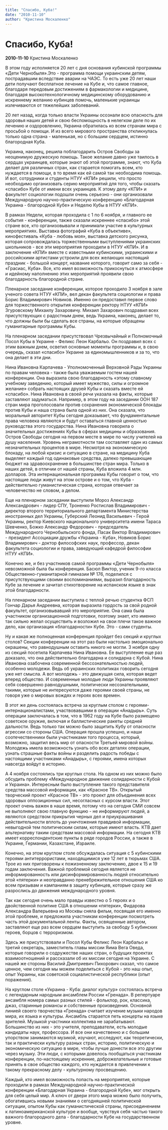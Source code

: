 ```yaml
---
title: "Спасибо, Куба!"
date: "2010-11-10"
author: "Кристина Москаленко"
---
```


# Спасибо, Куба!

**2010-11-10** Кристина Москаленко

В этом году исполняется 20 лет c дня основания кубинской программы «Дети Чернобыля».Это - программа помощи украинским детям, пострадавшим вследствие аварии на ЧАЭС. То есть уже 20 лет наши дети получают бесплатное лечение на Кубе и, что самое главное, благодаря передовым достижениям в фармакологии и медицине, благодаря высокотехнологичному медицинскому оборудованию и искреннему желанию кубинцев помочь, маленькие украинцы излечиваются от тяжелейших заболеваний.

20 лет назад, когда только власти Украины осознали всю опасность для здоровья наших детей и свою беспомощность в нелегком деле по их лечению и оздоровлению, Украина обратилась ко всем странам мира с просьбой о помощи. И из всего мирового пространства откликнулась только одна страна - маленькая, но с большим сердцем, истинно благородная Куба.

Украина, наконец, решила поблагодарить Остров Свободы за неоценимую дружескую помощь. Такое желание давно уже таилось в сердцах украинцев, которые знают об этой программе, знают, что Куба делает для различных стран, как старается помогать всем, кто нуждается в помощи, в то время как ей самой так необходима помощь. И вот, сотрудники и студенты НТУУ «КПИ» решили, что просто необходимо организовать серию мероприятий для того, чтобы сказать «спасибо» Кубе от имени всех украинцев. К этому делу «КПИ» и факультет социологии подошли очень серьезно - они организовали Международную научно-практическую конференцию «Благодарная Украина - благородной Кубе» и Неделю Кубы в НТУУ «КПИ».

В рамках Недели, которая проходила с 1 по 6 ноября, и главного ее события - конференции, также сказали искреннее «спасибо» этой стране все, кто организовывали и принимали участие в культурных мероприятиях. Выставка фотографий «Куба в объективе», кинофестиваль «Куба - любовь моя», выставка детского рисунка, которая сопровождалась торжественными выступлениями украинских школьников - все эти мероприятия проходили в НТУУ «КПИ». И в заключение «КПИ» вместе с известными кубинскими, украинскими и российскими артистами устроили для всех желающих настоящий праздник - большой концерт, название которого, говорит само за себя - «Грасиас, Куба». Все, кто имел возможность прикоснуться к атмосфере и идейному наполнению этих мероприятий проявили свою благодарность благородной стране.

Пленарное заседание конференции, которое проходило 3 ноября в зале ученого совета НТУУ «КПИ», вел декан факультета социологии и права Борис Владимирович Новиков. Именно он предоставил первое слово для торжественного открытия конференции ректору НТУУ «КПИ» Згуровскому Михаилу Захаровичу. Михаил Захарович поздравил всех присутствующих с радостным днем, ведь Украина, наконец, делает то, что должны были бы сделать все страны, на которые обращены гуманитарные программы Кубы.

На пленарном заседании присутствовал Чрезвычайный и Полномочный Посол Кубы в Украине - Феликс Леон Карбальо. Он поздравил всех с этим важным днем, осветил основные моменты программы и, в свою очередь, сказал «спасибо» Украине за единомышленников и за то, что она делает в эти дни.

Нина Ивановна Карпачева - Уполномоченный Верховной Рады Украины по правам человека - также была уважаемым гостем нашей конференции. Она выразила свою благодарность «этому славному учебному заведению, который имеет мужество, силы и огромное желание» собрать настоящих друзей Кубы и сказать вместе ей «спасибо». Нина Ивановна в своей речи указала на факты, которые заставляют задуматься. Например, в этом году на заседании ООН 187 стран мира проголосовали против сохранения экономической блокады против Кубы и наша страна была одной из них. Она сказала, что моральный авторитет Кубы сегодня доказывает, что фундаментальные права человека являются и будут оставаться главной ценностью руководства этого государства. Нина Ивановна говорила о значительных достижениях Кубы в сферах медицины и образования. Остров Свободы сегодня на первом месте в мире по числу учителей на душу населения. Уровень неграмотности там составляет один из самых незначительных процентов в мире. Несмотря на экономическую блокаду, на любой кризис и ситуацию в стране, на медицину Куба выделяет каждый год одинаковые средства, далеко превышающие бюджет на здравоохранение в большинстве стран мира. Только в наших детей, в отличии от нашей страны, Куба вложила 4 млн. долларов. Эта интернациональная программа Кубы говорит о том, что настоящие люди живут на этом острове и о том, что Куба - действительно гуманистическая страна, которая отвечает за человечество не словом, а делом.

Еще на пленарном заседании выступили Мороз Александр Александрович - лидер СПУ, Троненко Ростислав Владимирович - директор второго территориального департамента Министерства иностранных дел Украины, Губерский Леонид Васильевич - Герой Украины, ректор Киевского национального университета имени Тараса Шевченко, Божко Александр Федорович - председатель Международного Чернобыльского фонда, Пасак Виктор Владимирович - президент Ассоциации дружбы «Украина - Куба», Новиков Борис Владимирович - доктор философских наук, профессор, декан факультета социологии и права, заведующий кафедрой философии НТУУ «КПИ».

Конечно же, и без участников самой программы «Дети Чернобыля» невозможной была бы конференция. Басюл Виктор, ученик 9-го класса Общественно-гуманитарной гимназии № 176, поделился с присутствующими своими воспоминаниями, выразил благодарность Кубе за лечение и зачитал стихотворение на испанском языке в знак этой благодарности.

На пленарном заседании выступила с теплой речью студентка ФСП Гончар Дарья Андреевна, которая выразила гордость за свой родной факультет, организовывавший это мероприятие. Она сама была участником организационной подготовки, поэтому знает, кто именно так сильно желал осуществить и возложил на свои плечи такое важное дело, как организация «благодарности» Кубе. Это - сами студенты.

Ну и какая же полноценная конференция пройдет без секций и круглых столов? Секции конференции на этот раз были настолько эмоционально окрашены, что равнодушным оставить никого не могли. 3 ноября одну из секций посетила Карпачева Нина Ивановна. Ее выступление еще раз доказало, что она действительно благодарна и солидарна с Кубой. Нина Ивановна озабочена современной бессознательностью людей, особенно молодежи. Ведь об украинских политиках говорить сегодня уже нет смысла. А вот молодежь - это движущая сила, которая ведет вперед общество. И современные молодые люди Украины проявляют себя совершенно равнодушными, политически несознательными, такими, которые не интересуются даже героями своей страны, не говоря уже о мировых вождях и героях всех времен.

В этот же день состоялась встреча за круглым столом с героями-интернационалистами, участвовавшими в операции «Анадырь». Суть операции заключалась в том, что в 1962 году на Кубе было размещено советское оружие, включая и баллистические ракеты средней дальности. Ведь только так можно было защитить Кубу от опасности агрессии со стороны США. Операция прошла успешно, и наши соотечественники были участниками того процесса, который, возможно, защитил весь мир от опасности Третьей мировой войны. Молодежь имела возможность узнать обо всех деталях операции, узнать страшные факты войны и разделить радость победы с настоящими участниками «Анадырь», с героями, имена которых навсегда войдут в историю.

А 4 ноября состоялись три круглых стола. На одном из них можно было обсудить проблему «Международное движение солидарности с Кубой и Украина». Интересным было выступление такого представителя средства массовой информации, как «Красное ТВ». Открытый творческий проект «Красное ТВ» - это проект для объединения всех здоровых оппозиционных сил, несогласных с курсом власти. Этот проект очень важен в наше время, потому что на сегодня СМИ совсем не выполняют свою главную функцию - не информируют людей, а являются средством прикрытия черных дел и приукрашивания действительности вплоть до уничтожения правдивой информации, невыгодной тем политическим силам, которые имеют власть. КТВ дает альтернативу таким средствам массовой информации. На сегодня КТВ имеет корреспондентские пункты в ряде городов России, а также в Украине, Германии, Казахстане, Израиле.

Конечно, на этом круглом столе обсуждалась ситуация с 5 кубинскими героями антитеррористами, находящимися уже 12 лет в тюрьмах США. Трое из них приговорены к пожизненному заключению, двое к 15 и 19 годам заключения. Важной проблемой сегодня является не информированность или дисинформированность людей относительно этой «пятерки» и неоправданно пренебрежительное отношения США ко всем призывам и кампаниям в защиту кубинцев, которые сразу же разрослись до движения международного уровня.

Так как сегодня очень мало правды известно о 5 героях и о двойственной политике США в отношении «пятерки», Фидарова Александра Валерьевна из Москвы сняла фильм, посвящая его именно этой проблеме, и предложила участникам конференции посмотреть часть этой документальной ленты. Факты, освященные автором, заставляют еще раз всем сердцем выступить за свободу 5 кубинских героев, борцов с терроризмом.

Здесь же присутствовали и Посол Кубы Феликс Леон Карбальо и третий секретарь, заместитель главы миссии Яима Вега Оведа, которые говорили о содружестве наших стран, о будущих проектах взаимоотношений и рассказали об их миссии сегодня на Украине. С нашей же стороны Василий Дмитриевич Пихорович сказал, что самое ценное, чем сегодня мы можем поделиться с Кубой - это наш опыт, опыт Украины, как советской социалистической республики (опыт поражения).

На круглом столе «Украина - Куба: диалог культур» состоялась встреча с легендарным народным ансамблем России «Гренада». В репертуаре ансамбля номера самых разных стилей - фольклор, рок, классика, джаз, старинные романсы и собственные произведения. Основной линией своего творчества «Гренада» считает изучение музыки народов мира, их языка и культуры. Ансамбль старается петь концерты на языке зрителей. Музыкой участники коллектива не зарабатывают. Большинство из них - это учителя, преподаватели, есть молодые кандидаты наук, профессора. И все они качественно и с большим упорством занимаются музикой, изучают, исследуют, как теоретически, так и практически культуру разных стран, историю, политическую и экономическую ситуацию в мире, чтобы лучше донести все это другим через музыку. Эти люди, с которыми довелось пообщаться участникам конференции, по-настоящему искренние, доброжелательные и готовые принять в свое общество каждого, кто нуждается в привлечении к такому прекрасному делу - культурному просвещению.

Каждый, кто имел возможность попасть на мероприятия, которые проходили в рамках Международной научно-практической конференции «Благодарная Украина - благородной Кубе», мог открыть для себя целый мир. А ключ от двери этого мира можно было получить, обогатившись новыми знаниями о сегодняшней политической ситуации, опытом Кубы как гуманистической страны, присоединением к латиноамериканской культуре и вообще, чувствуя себя частью такого важного благородного дела - благодарности Кубе на государственном уровне.
